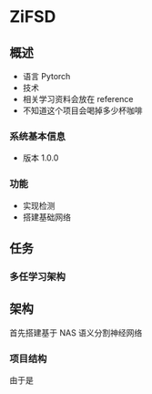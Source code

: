 # ZiFSD

## 概述
- 语言 Pytorch
- 技术 
- 相关学习资料会放在 reference
- 不知道这个项目会喝掉多少杯咖啡

### 系统基本信息
- 版本 1.0.0

### 功能
- 实现检测
- 搭建基础网络

## 任务
### 多任学习架构

## 架构
首先搭建基于 NAS 语义分割神经网络

### 项目结构
由于是